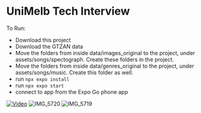 # UniMelb Tech Interview

To Run:
- Download this project
- Download the GTZAN data
- Move the folders from inside data/images_original to the project, under assets/songs/spectograph. Create these folders in the project.
- Move the folders from inside data/genres_original to the project, under assets/songs/music. Create this folder as well.
- run `npx expo install`
- run `npx expo start`
- connect to app from the Expo Go phone app

[![Video](https://img.youtube.com/vi/iyTocWBWm5s/0.jpg)](https://www.youtube.com/watch?v=iyTocWBWm5s)
![IMG_5720](https://github.com/guywitherow/unimelb/assets/53545302/04d95629-48bc-486a-9232-b2bb09e6c218)
![IMG_5719](https://github.com/guywitherow/unimelb/assets/53545302/2d577a79-1d8b-4b88-b128-d282a3098043)
